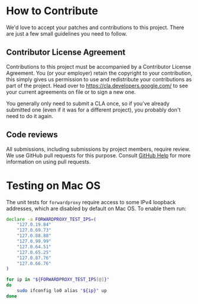 # How to Contribute

We'd love to accept your patches and contributions to this project. There are
just a few small guidelines you need to follow.

## Contributor License Agreement

Contributions to this project must be accompanied by a Contributor License
Agreement. You (or your employer) retain the copyright to your contribution,
this simply gives us permission to use and redistribute your contributions as
part of the project. Head over to <https://cla.developers.google.com/> to see
your current agreements on file or to sign a new one.

You generally only need to submit a CLA once, so if you've already submitted one
(even if it was for a different project), you probably don't need to do it
again.

## Code reviews

All submissions, including submissions by project members, require review. We
use GitHub pull requests for this purpose. Consult
[GitHub Help](https://help.github.com/articles/about-pull-requests/) for more
information on using pull requests.

# Testing on Mac OS

The unit tests for `forwardproxy` require access to some IPv4 loopback addresses,
which are disabled by default on Mac OS.  To enable them run:

```sh
declare -a FORWARDPROXY_TEST_IPS=(
    "127.0.19.84"
    "127.0.69.73"
    "127.0.88.88"
    "127.0.99.99"
    "127.0.64.51"
    "127.0.65.25"
    "127.0.87.76"
    "127.0.66.76"
)

for ip in "${FORWARDPROXY_TEST_IPS[@]}"
do
    sudo ifconfig lo0 alias "${ip}" up
done
```
